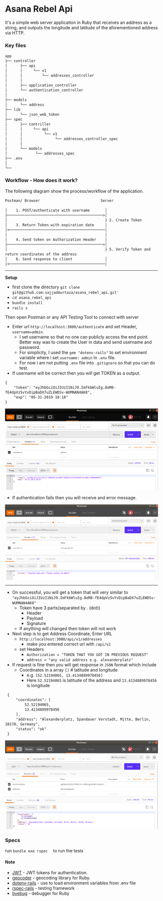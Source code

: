 # Asana Rebel Api

It's a simple web server application in Ruby that receives an address as a string, and outputs the longitude and latitude of the
aforementioned address via HTTP.

### Key files

    
    app
    ├── controller
    │      ├── api                             
    │      │     └── v1                        
    │      │         └── addresses_controller  
    │      │
    │      ├── application_controller
    │      └── authentication_controller
    │
    ├── models                    
    │      └── address
    ├── lib
    │      └── json_web_token
    ├── spec
    │      ├── contriller 
    │      │     └── api               
    │      │          └── v1                        
    │      │               └── addresses_controller_spec
    │      │
    │      └── models
    │             └── addresses_spec
    ├── .env   
    │  
    └── 

### Workflow - How does it work?

The following diagram show the process/workflow of the application.


    Postman/ Browser                            Server
 
    │    1. POST/authenticate with username       │ 
    ├────────────────────────────────────────────>│     
    │                                             ├ 2. Create Token                          
    │    3. Return Token with expiration date     │               
    │<────────────────────────────────────────────│
    │                                             │
    │    4. Send token on Authorization Header    │
    ├────────────────────────────────────────────>│ 
    │                                             ├ 5. Verify Token and return coordinates of the address      
    │    6. Send response to client               │ 
    │<────────────────────────────────────────────│

***
**Setup**

* first clone the directory 
                      ```
                      git clone git@github.com:sajjadmurtaza/asana_rebel_api.git'
                      ```
 *  ```cd asana_rebel_api```
 *  ```bundle install ```
 *  ```rails s ```
 
 Then open Postman or any API Testing Tool to connect with server
 
 * Enter url ```http://localhost:3000/authenticate``` and set Header, ```username=admin```. 
   * I set username so that no one can publicly access the end point. Better way was to create the User in data and send username and password.
   * For simplicity, I used the ```gem "dotenv-rails"``` to set environment variable where i set ```username: admin``` in ```.env``` file.
   * For now i am not putting ```.env``` file into ```.gitignore``` so that you can do test.
 * If username will be correct then you will get TOKEN as a output. 
 
 ```
 {
     "token": "eyJhbGciOiJIUzI1NiJ9.ImFkbWluIg.8eM8-fE4dpVz5vYvDipBaDX7uZLEWDSv-WUMNAN4AK8",
     "exp": "05-31-2019 18:18"
 }
 ```
 
![alt text](https://raw.githubusercontent.com/sajjadmurtaza/asana_rebel_api/master/public/authentication.png "api Screenshot")

 * If authentication fails then you will receive and error message.
 
![alt text](https://raw.githubusercontent.com/sajjadmurtaza/asana_rebel_api/master/public/fail.png "api Screenshot")

***

* On successful, you will get a token that will very similar to ```"eyJhbGciOiJIUzI1NiJ9.ImFkbWluIg.8eM8-fE4dpVz5vYvDipBaDX7uZLEWDSv-WUMNAN4AK8"```
  * Token have 3 parts(separated by . (dot))
    * Header
    * Payload
    * Signature
  * If anything will changed then token will not work
* Next step is to get Address Coordinate, Enter URL 
    * ```http://localhost:3000/api/v1/addresses```
      * make you entered correct url with ```/api/v1```
    * set Headers
      * ```Authorization = "TOKEN THAT YOU GOT IN PREVIOUS REQUEST"```
      * ```address = "any valid address e.g. alexanderplatz"```
* If request is fine then you will get response in ```JSON``` format which include
    * Coordinates in a array ```[]``` # latitude and longitude
      * e.g. ```[52.52194065, 13.4134889978456]```
      * Here ```52.52194065``` is latitude of the address and ```13.4134889978456``` is longitude
      
```     
 {
     "coordinates": [
         52.52194065,
         13.4134889978456
     ],
     "address": "Alexanderplatz, Spandauer Vorstadt, Mitte, Berlin, 10178, Germany",
     "status": "ok"
 }
```
  
![alt text](https://raw.githubusercontent.com/sajjadmurtaza/asana_rebel_api/master/public/api.png "api Screenshot")

### Specs

run ``` bundle exe rspec   ``` to run the tests

#### Note

* [JWT](https://github.com/jwt/ruby-jwt) - JWT tokens for authentication.
* [geocoder](http://www.rubygeocoder.com/) - geocoding library for Ruby.
* [dotenv-rails](https://github.com/bkeepers/dotenv) - use to load environment variables from .env file
* [rspec-rails](https://github.com/rspec/rspec-rails) - testing framework
* [byebug](https://github.com/deivid-rodriguez/byebug) -  debugger for Ruby